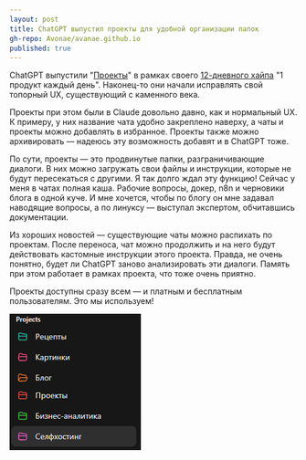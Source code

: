 ```yaml
---
layout: post
title: ChatGPT выпустил проекты для удобной организации папок
gh-repo: Avonae/avanae.github.io
published: true
---
```


ChatGPT выпустили "[Проекты](https://help.openai.com/en/articles/10169521-using-projects-in-chatgpt)" в рамках своего [12-дневного хайпа](https://openai.com/12-days/) "1 продукт каждый день". Наконец-то они начали исправлять свой топорный UX, существующий с каменного века.

Проекты при этом были в Claude довольно давно, как и нормальный UX. К примеру, у них название чата удобно закреплено наверху, а чаты и проекты можно добавлять в избранное. Проекты также можно архивировать — надеюсь эту возможность добавят и в ChatGPT тоже.

По сути, проекты — это продвинутые папки, разграничивающие диалоги. В них можно загружать свои файлы и инструкции, которые не будут пересекаться с другими. Я так долго ждал эту функцию! Сейчас у меня в чатах полная каша. Рабочие вопросы, докер, n8n и черновики блога в одной куче. И мне хочется, чтобы по блогу он мне задавал наводящие вопросы, а по линуксу — выступал экспертом, обчитавшись документации.

Из хороших новостей — существующие чаты можно распихать по проектам. После переноса, чат можно продолжить и на него будут действовать кастомные инструкции этого проекта. Правда, не очень понятно, будет ли ChatGPT заново анализировать эти диалоги. Память при этом работает в рамках проекта, что тоже очень приятно.

Проекты доступны сразу всем — и платным и бесплатным пользователям. Это мы используем!

![My ChatGPT projects](/assets/img/projects-in-chatgpt.png)
